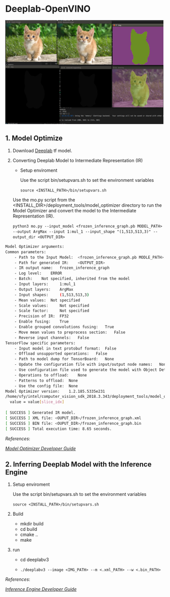 # Deeplab-OpenVINO

<img src=./pics/example.png width=500>

## 1. Model Optimize

1. Download [Deeplab](https://github.com/tensorflow/models/blob/master/research/deeplab/g3doc/model_zoo.md) tf model.

2. Converting Deeplab Model to Intermediate Representation (IR)


	- Setup enviroment

    	Use the script bin/setupvars.sh to set the environment variables

    	`source <INSTALL_PATH>/bin/setupvars.sh`

	Use the mo.py script from the <INSTALL_DIR>/deployment_tools/model_optimizer directory to run the Model Optimizer and convert the model to the Intermediate Representation (IR).

	`python3 mo.py --input_model <frozen_inference_graph.pb MODEL_PATH> --output ArgMax --input 1:mul_1 --input_shape "(1,513,513,3)" --output_dir <OUTPUT_DIR>`

```bash
Model Optimizer arguments:
Common parameters:
	- Path to the Input Model: 	<frozen_inference_graph.pb MODLE_PATH>
	- Path for generated IR: 	<OUTPUT_DIR>
	- IR output name: 	frozen_inference_graph
	- Log level: 	ERROR
	- Batch: 	Not specified, inherited from the model
	- Input layers: 	1:mul_1
	- Output layers: 	ArgMax
	- Input shapes: 	(1,513,513,3)
	- Mean values: 	Not specified
	- Scale values: 	Not specified
	- Scale factor: 	Not specified
	- Precision of IR: 	FP32
	- Enable fusing: 	True
	- Enable grouped convolutions fusing: 	True
	- Move mean values to preprocess section: 	False
	- Reverse input channels: 	False
TensorFlow specific parameters:
	- Input model in text protobuf format: 	False
	- Offload unsupported operations: 	False
	- Path to model dump for TensorBoard: 	None
	- Update the configuration file with input/output node names: 	None
	- Use configuration file used to generate the model with Object Detection API: 	None
	- Operations to offload: 	None
	- Patterns to offload: 	None
	- Use the config file: 	None
Model Optimizer version: 	1.2.185.5335e231
/home/sfy/intel/computer_vision_sdk_2018.3.343/deployment_tools/model_optimizer/mo/front/common/partial_infer/slice.py:90: FutureWarning: Using a non-tuple sequence for multidimensional indexing is deprecated; use `arr[tuple(seq)]` instead of `arr[seq]`. In the future this will be interpreted as an array index, `arr[np.array(seq)]`, which will result either in an error or a different result.
  value = value[slice_idx]

[ SUCCESS ] Generated IR model.
[ SUCCESS ] XML file: <OUPUT_DIR>/frozen_inference_graph.xml
[ SUCCESS ] BIN file: <OUPUT_DIR>/frozen_inference_graph.bin
[ SUCCESS ] Total execution time: 8.65 seconds. 

```

*References*:

[*Model Optimizer Developer Guide*](https://software.intel.com/en-us/articles/OpenVINO-ModelOptimizer)

## 2. Inferring Deeplab Model with the Inference Engine

1. Setup enviroment

    Use the script bin/setupvars.sh to set the environment variables

    `source <INSTALL_PATH>/bin/setupvars.sh`

2. Build

    - mkdir build
    - cd build
    - cmake ..
    - make

3. run

    - cd deeplabv3

    - `./deeplabv3 --image <IMG_PATH> --m <.xml_PATH> --w <.bin_PATH>`

*References*:

[*Inference Engine Developer Guide*](https://software.intel.com/en-us/articles/OpenVINO-InferEngine)